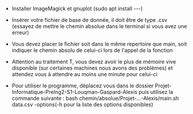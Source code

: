 - Installer ImageMagick et gnuplot (sudo apt install ---)

- Insérer votre fichier de base de donnée, il doit être de type .csv (essayez de mettre le chemin absolue dans le terminal si vous avez une erreur)

- Vous devez placer le fichier soit dans le même repertoire que main, soit indiquer le chemin absolu de celui-ci lors de l'appel de la fonction

- Attention au traitement T, vous devez avoir le plus de mémoire vive disponible (sur certaines machines nous avons des problèmes) et attendez vous à attendre au moins une minute pour celui-ci

- Pour utiliser le programme, déplacez vous dans le dossier Projet-Informatique-PreIng2-S1-Louqman-Gaspard-Alexis puis utilisez la commande suivante :
bash chemin/absolue/Projet-...-Alexis/main.sh data.csv -options(-h pour la liste des options disponibles)
